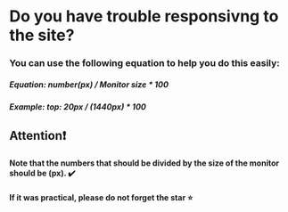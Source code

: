# Do you have trouble responsivng to the site?

### You can use the following equation to help you do this easily:

##### Equation: number(px) / Monitor size * 100
##### Example:  top: 20px  /   (1440px)   * 100

## Attention❗
#### Note that the numbers that should be divided by the size of the monitor should be (px). ✔️

#### If it was practical, please do not forget the star ⭐
